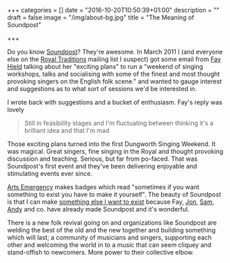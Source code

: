 +++
categories = []
date = "2016-10-20T10:50:39+01:00"
description = ""
draft = false
image = "/img/about-bg.jpg"
title = "The Meaning of Soundpost"

+++

Do you know [Soundpost](http://www.soundpost.org.uk)? They're awesome. In
March 2011 I (and everyone else on
the [Royal Traditions](http://royaltraditions.co.uk) mailing list I suspect)
got some email from [Fay Hield](fayhield.com) talking about her "exciting
plans" to run a "weekend of singing workshops, talks and socialising with some
of the finest and most thought provoking singers on the English folk scene."
and wanted to gauge interest and suggestions as to what sort of sessions we'd
be interested in.
<!--more-->

I wrote back with suggestions and a bucket of enthusiasm. Fay's reply was
lovely

> Still in feasibility stages and I'm fluctuating between thinking it's a
> brilliant idea and that I'm mad

Those exciting plans turned into the first Dungworth Singing Weekend. It was
magical. Great singers, fine singing in the Royal and thought provoking
discussion and teaching. Serious, but far from po-faced. That was Soundpost's
first event and they've been delivering enjoyable and stimulating events ever
since.

[Arts Emergency](arts-emergency.org) makes badges which read "sometimes if you
want something to exist you have to make it yourself". The beauty of Soundpost
is that I can
make [something else I want to exist](https://singingtogether.co.uk) because
Fay,
[Jon](http://jonboden.com),
[Sam](http://www.samsweeneymusic.com), [Andy](http://magicandy81.tumblr.com)
and co. have already made Soundpost and it's wonderful.

There is a new folk revival going on and organizations like Soundpost are
welding the best of the old and the new together and building something which
will last; a community of musicians and singers, supporting each other and
welcoming the world in to a music that can seem cliquey and stand-offish to
newcomers. More power to their collective elbow.
